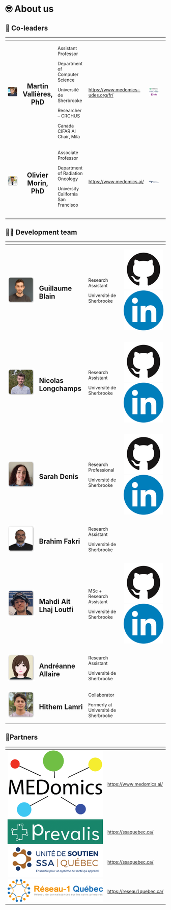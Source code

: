# 🤓 About us

## &#x20;🫡 Co-leaders&#x20;

<table data-card-size="large" data-view="cards" data-full-width="false">
    <thead>
        <tr>
            <th align="center"></th>
            <th align="center"></th>
            <th></th>
            <th data-type="content-ref"></th>
            <th align="center"></th>
            <th data-hidden data-card-cover data-type="files"></th>
        </tr>
    </thead>
    <tbody>
        <tr>
            <td align="center"><img src=".gitbook/assets/martin_vallieres (1).png" alt="" data-size="original"></td>
            <td align="center"><h2><strong>Martin Vallières, PhD</strong></h2></td>
            <td>
                <p>Assistant Professor</p>
                <p>Department of Computer Science</p>
                <p>Université de Sherbrooke</p>
                <p>Researcher – CRCHUS</p>
                <p>Canada CIFAR AI Chair, Mila</p>
            </td>
            <td><a href="https://www.medomics-udes.org/fr/">https://www.medomics-udes.org/fr/</a></td>
            <td align="center"><img src=".gitbook/assets/martin_vallieres_cie.png" alt="" data-size="original"></td>
            <td></td>
        </tr>
        <tr>
            <td align="center"><img src=".gitbook/assets/olivier_morin (2).png" alt="" data-size="original"></td>
            <td align="center"><h2>Olivier Morin, PhD</h2></td>
            <td>
                <p>Associate Professor</p>
                <p>Department of Radiation Oncology</p>
                <p>University California San Francisco<br><br></p>
            </td>
            <td><a href="https://www.medomics.ai/">https://www.medomics.ai/</a></td>
            <td align="center"><img src=".gitbook/assets/olivier_morin_cie.png" alt="" data-size="original"></td>
            <td></td>
        </tr>
    </tbody>
</table>

## 👩‍💻 Development team&#x20;

<table data-column-title-hidden data-view="cards" data-full-width="false">
    <thead>
        <tr>
            <th align="center"></th>
            <th></th>
            <th></th>
            <th></th>
        </tr>
    </thead>
    <tbody>
        <tr>
            <td align="center"><img src=".gitbook/assets/Guillaume_blain.png" alt="" data-size="original"></td>
            <td><h2>Guillaume Blain</h2></td>
            <td>
                <p>Research Assistant</p>
                <p>Université de Sherbrooke</p>
            </td>
            <td>
            <p>
            <a href="https://github.com/Blain354?tab=repositories"><img src=".gitbook/assets/github.png" alt="" data-size="line"></a>
            <a href="https://www.linkedin.com/in/guillaume-blain-a7b9871a2/"><img src=".gitbook/assets/linkedin.png" alt="" data-size="line"></a>
            </p>
            </td>
        </tr>
        <tr>
            <td align="center"><img src=".gitbook/assets/Nicolas_Longchamps.png" alt="" data-size="original"></td>
            <td><h2>Nicolas Longchamps</h2></td>
            <td>
                <p>Research Assistant</p>
                <p>Université de Sherbrooke</p>
            </td>
            <td>
             <p>
            <a href="https://github.com/NicoLongfield?tab=repositories"><img src=".gitbook/assets/github.png" alt="" data-size="line"></a>
            <a href="https://www.linkedin.com/in/nicolas-longchamps-bb2023279/"><img src=".gitbook/assets/linkedin.png" alt="" data-size="line"></a>
            </p>
            </td>
        </tr>
        <tr>
            <td align="center"><img src=".gitbook/assets/Sarah_Denis.png" alt="" data-size="original"></td>
            <td><h2>Sarah Denis</h2></td>
            <td>
                <p>Research Professional</p>
                <p>Université de Sherbrooke</p>
            </td>
            <td>
             <p>
            <a href="https://github.com/Sari27?tab=repositories"><img src=".gitbook/assets/github.png" alt="" data-size="line"></a>
            <a href="www.linkedin.com/in/sarah-denis-b384b722b"><img src=".gitbook/assets/linkedin.png" alt="" data-size="line"></a>
            </p>
            </td>
        </tr>
        <tr>
            <td align="center"><img src=".gitbook/assets/Brahim_Fakri (2).png" alt="" data-size="original"></td>
            <td><h2>Brahim Fakri</h2></td>
            <td>
                <p>Research Assistant</p>
                <p>Université de Sherbrooke</p>
            </td>
            <td></td>
        </tr>
        <tr>
            <td align="center"><img src=".gitbook/assets/Mahdi_Ait_Lhaj_Loutfi.png" alt="" data-size="original"></td>
            <td><h2>Mahdi Ait Lhaj Loutfi</h2></td>
            <td>
                <p>MSc + Research Assistant</p>
                <p>Université de Sherbrooke</p>
            </td>
            <td>
            <p>
            <a href="https://github.com/MahdiAll99?tab=repositories"><img src=".gitbook/assets/github.png" alt="" data-size="line"></a>
            <a href="https://www.linkedin.com/in/mahdi-ait-lhaj-loutfi-332014253/"><img src=".gitbook/assets/linkedin.png" alt="" data-size="line"></a>
            </p>
            </td>
        </tr>
        <tr>
            <td align="center"><img src=".gitbook/assets/Andreanne_allaire (1).png" alt="" data-size="original"></td>
            <td><h2>Andréanne Allaire</h2></td>
            <td>
                <p>Research Assistant</p>
                <p>Université de Sherbrooke</p>
            </td>
            <td></td>
        </tr>
        <tr>
            <td align="center"><img src=".gitbook/assets/Hithem_lamri.png" alt="" data-size="original"></td>
            <td><h2>Hithem Lamri</h2></td>
            <td>
                <p>Collaborator</p>
                <p>Formerly at Université de Sherbrooke</p>
            </td>
            <td></td>
        </tr>
    </tbody>
</table>

## 🤝Partners

<table data-view="cards">
    <thead>
        <tr>
            <th align="center"></th>
            <th data-hidden data-card-target data-type="content-ref"></th>
        </tr>
    </thead>
    <tbody>
        <tr>
            <td align="center"><img src=".gitbook/assets/medomics.png" alt="" data-size="original"></td>
            <td><a href="https://www.medomics.ai/">https://www.medomics.ai/</a></td>
        </tr>
        <tr>
            <td align="center"><img src=".gitbook/assets/prevalis.png" alt="" data-size="original"></td>
            <td><a href="https://ssaquebec.ca/">https://ssaquebec.ca/</a></td>
        </tr>
        <tr>
            <td align="center"><img src=".gitbook/assets/ssa.png" alt="" data-size="original"></td>
            <td><a href="https://ssaquebec.ca/">https://ssaquebec.ca/</a></td>
        </tr>
        <tr>
            <td align="center"><img src=".gitbook/assets/reseau-1 (1).png" alt="" data-size="original"></td>
            <td><a href="https://reseau1quebec.ca/">https://reseau1quebec.ca/</a></td>
        </tr>
    </tbody>
</table>
